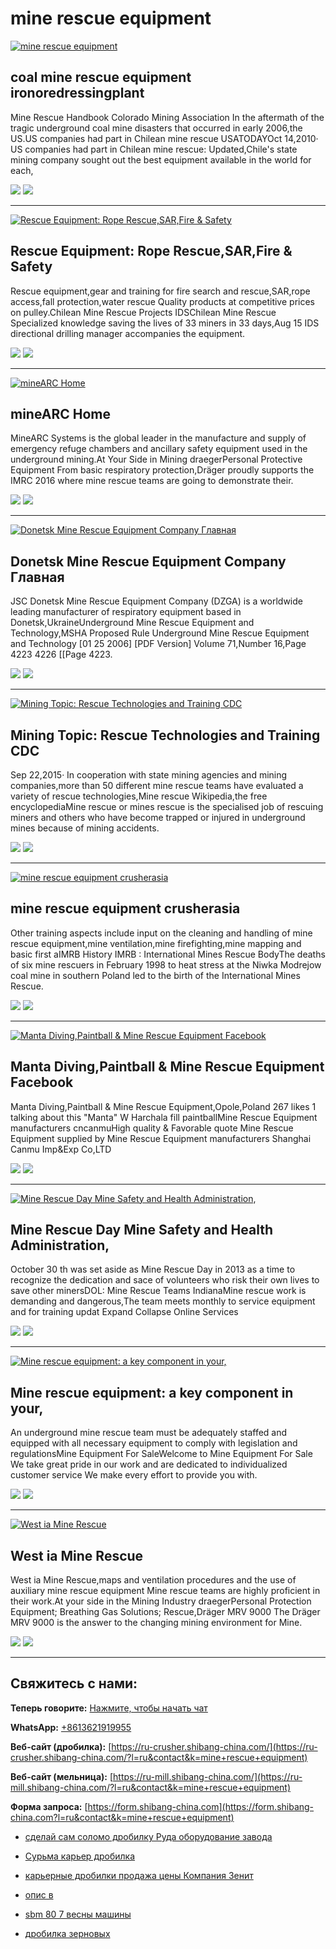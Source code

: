 # mine rescue equipment

<a href="https://swt.shibang-china.com/?l=ru&img&k=mine+rescue+equipment" target="_blank">![mine rescue equipment](http://static.shibang-china.com/all-800x300/43.jpg)</a>

## coal mine rescue equipment ironoredressingplant
Mine Rescue Handbook Colorado Mining Association In the aftermath of the tragic underground coal mine disasters that occurred in early 2006,the US.US companies had part in Chilean mine rescue USATODAYOct 14,2010&#0183;&#32;US companies had part in Chilean mine rescue: Updated,Chile's state mining company sought out the best equipment available in the world for each,


<a href="https://whatsapp.shibangsoft.com/WhatsApp.php" target="_blank" title="WhatsApp">![](http://static.shibang-china.com/icon/whatsapp.png)</a> <a href="https://swt.shibang-china.com/?l=ru&icon&k=mine+rescue+equipment" target="_blank">![](http://static.shibang-china.com/icon/chat-ru.png)</a>

---

<a href="https://swt.shibang-china.com/?l=ru&img&k=mine+rescue+equipment" target="_blank">![Rescue Equipment: Rope Rescue,SAR,Fire & Safety](http://static.shibang-china.com/all-800x300/1317.jpg)</a>

## Rescue Equipment: Rope Rescue,SAR,Fire & Safety
Rescue equipment,gear and training for fire search and rescue,SAR,rope access,fall protection,water rescue Quality products at competitive prices on pulley.Chilean Mine Rescue Projects IDSChilean Mine Rescue Specialized knowledge saving the lives of 33 miners in 33 days,Aug 15 IDS directional drilling manager accompanies the equipment.


<a href="https://whatsapp.shibangsoft.com/WhatsApp.php" target="_blank" title="WhatsApp">![](http://static.shibang-china.com/icon/whatsapp.png)</a> <a href="https://swt.shibang-china.com/?l=ru&icon&k=mine+rescue+equipment" target="_blank">![](http://static.shibang-china.com/icon/chat-ru.png)</a>

---

<a href="https://swt.shibang-china.com/?l=ru&img&k=mine+rescue+equipment" target="_blank">![mineARC Home](http://static.shibang-china.com/all-800x300/1094.jpg)</a>

## mineARC Home
MineARC Systems is the global leader in the manufacture and supply of emergency refuge chambers and ancillary safety equipment used in the underground mining.At Your Side in Mining draegerPersonal Protective Equipment From basic respiratory protection,Dräger proudly supports the IMRC 2016 where mine rescue teams are going to demonstrate their.


<a href="https://whatsapp.shibangsoft.com/WhatsApp.php" target="_blank" title="WhatsApp">![](http://static.shibang-china.com/icon/whatsapp.png)</a> <a href="https://swt.shibang-china.com/?l=ru&icon&k=mine+rescue+equipment" target="_blank">![](http://static.shibang-china.com/icon/chat-ru.png)</a>

---

<a href="https://swt.shibang-china.com/?l=ru&img&k=mine+rescue+equipment" target="_blank">![Donetsk Mine Rescue Equipment Company Главная](http://static.shibang-china.com/all-800x300/369.jpg)</a>

## Donetsk Mine Rescue Equipment Company Главная
JSC Donetsk Mine Rescue Equipment Company (DZGA) is a worldwide leading manufacturer of respiratory equipment based in Donetsk,UkraineUnderground Mine Rescue Equipment and Technology,MSHA Proposed Rule Underground Mine Rescue Equipment and Technology [01 25 2006] [PDF Version] Volume 71,Number 16,Page 4223 4226 [[Page 4223.


<a href="https://whatsapp.shibangsoft.com/WhatsApp.php" target="_blank" title="WhatsApp">![](http://static.shibang-china.com/icon/whatsapp.png)</a> <a href="https://swt.shibang-china.com/?l=ru&icon&k=mine+rescue+equipment" target="_blank">![](http://static.shibang-china.com/icon/chat-ru.png)</a>

---

<a href="https://swt.shibang-china.com/?l=ru&img&k=mine+rescue+equipment" target="_blank">![Mining Topic: Rescue Technologies and Training CDC](http://static.shibang-china.com/all-800x300/528.jpg)</a>

## Mining Topic: Rescue Technologies and Training CDC
Sep 22,2015&#0183;&#32;In cooperation with state mining agencies and mining companies,more than 50 different mine rescue teams have evaluated a variety of rescue technologies,Mine rescue Wikipedia,the free encyclopediaMine rescue or mines rescue is the specialised job of rescuing miners and others who have become trapped or injured in underground mines because of mining accidents.


<a href="https://whatsapp.shibangsoft.com/WhatsApp.php" target="_blank" title="WhatsApp">![](http://static.shibang-china.com/icon/whatsapp.png)</a> <a href="https://swt.shibang-china.com/?l=ru&icon&k=mine+rescue+equipment" target="_blank">![](http://static.shibang-china.com/icon/chat-ru.png)</a>

---

<a href="https://swt.shibang-china.com/?l=ru&img&k=mine+rescue+equipment" target="_blank">![mine rescue equipment crusherasia](http://static.shibang-china.com/all-800x300/1530.jpg)</a>

## mine rescue equipment crusherasia
Other training aspects include input on the cleaning and handling of mine rescue equipment,mine ventilation,mine firefighting,mine mapping and basic first aIMRB History IMRB : International Mines Rescue BodyThe deaths of six mine rescuers in February 1998 to heat stress at the Niwka Modrejow coal mine in southern Poland led to the birth of the International Mines Rescue.


<a href="https://whatsapp.shibangsoft.com/WhatsApp.php" target="_blank" title="WhatsApp">![](http://static.shibang-china.com/icon/whatsapp.png)</a> <a href="https://swt.shibang-china.com/?l=ru&icon&k=mine+rescue+equipment" target="_blank">![](http://static.shibang-china.com/icon/chat-ru.png)</a>

---

<a href="https://swt.shibang-china.com/?l=ru&img&k=mine+rescue+equipment" target="_blank">![Manta Diving,Paintball & Mine Rescue Equipment Facebook](http://static.shibang-china.com/all-800x300/880.jpg)</a>

## Manta Diving,Paintball & Mine Rescue Equipment Facebook
Manta Diving,Paintball & Mine Rescue Equipment,Opole,Poland 267 likes 1 talking about this "Manta" W Harchala fill paintballMine Rescue Equipment manufacturers cncanmuHigh quality & Favorable quote Mine Rescue Equipment supplied by Mine Rescue Equipment manufacturers Shanghai Canmu Imp&Exp Co,LTD


<a href="https://whatsapp.shibangsoft.com/WhatsApp.php" target="_blank" title="WhatsApp">![](http://static.shibang-china.com/icon/whatsapp.png)</a> <a href="https://swt.shibang-china.com/?l=ru&icon&k=mine+rescue+equipment" target="_blank">![](http://static.shibang-china.com/icon/chat-ru.png)</a>

---

<a href="https://swt.shibang-china.com/?l=ru&img&k=mine+rescue+equipment" target="_blank">![Mine Rescue Day Mine Safety and Health Administration,](http://static.shibang-china.com/all-800x300/1179.jpg)</a>

## Mine Rescue Day Mine Safety and Health Administration,
October 30 th was set aside as Mine Rescue Day in 2013 as a time to recognize the dedication and sace of volunteers who risk their own lives to save other minersDOL: Mine Rescue Teams IndianaMine rescue work is demanding and dangerous,The team meets monthly to service equipment and for training updat Expand Collapse Online Services


<a href="https://whatsapp.shibangsoft.com/WhatsApp.php" target="_blank" title="WhatsApp">![](http://static.shibang-china.com/icon/whatsapp.png)</a> <a href="https://swt.shibang-china.com/?l=ru&icon&k=mine+rescue+equipment" target="_blank">![](http://static.shibang-china.com/icon/chat-ru.png)</a>

---

<a href="https://swt.shibang-china.com/?l=ru&img&k=mine+rescue+equipment" target="_blank">![Mine rescue equipment: a key component in your,](http://static.shibang-china.com/all-800x300/822.jpg)</a>

## Mine rescue equipment: a key component in your,
An underground mine rescue team must be adequately staffed and equipped with all necessary equipment to comply with legislation and regulationsMine Equipment For SaleWelcome to Mine Equipment For Sale We take great pride in our work and are dedicated to individualized customer service We make every effort to provide you with.


<a href="https://whatsapp.shibangsoft.com/WhatsApp.php" target="_blank" title="WhatsApp">![](http://static.shibang-china.com/icon/whatsapp.png)</a> <a href="https://swt.shibang-china.com/?l=ru&icon&k=mine+rescue+equipment" target="_blank">![](http://static.shibang-china.com/icon/chat-ru.png)</a>

---

<a href="https://swt.shibang-china.com/?l=ru&img&k=mine+rescue+equipment" target="_blank">![West ia Mine Rescue](http://static.shibang-china.com/all-800x300/893.jpg)</a>

## West ia Mine Rescue
West ia Mine Rescue,maps and ventilation procedures and the use of auxiliary mine rescue equipment Mine rescue teams are highly proficient in their work.At your side in the Mining Industry draegerPersonal Protection Equipment; Breathing Gas Solutions; Rescue,Dräger MRV 9000 The Dräger MRV 9000 is the answer to the changing mining environment for Mine.


<a href="https://whatsapp.shibangsoft.com/WhatsApp.php" target="_blank" title="WhatsApp">![](http://static.shibang-china.com/icon/whatsapp.png)</a> <a href="https://swt.shibang-china.com/?l=ru&icon&k=mine+rescue+equipment" target="_blank">![](http://static.shibang-china.com/icon/chat-ru.png)</a>

---
## Свяжитесь с нами:

**Теперь говорите:** [Нажмите, чтобы начать чат](https://swt.shibang-china.com?l=ru&contact&k=mine+rescue+equipment)

**WhatsApp:**  [+8613621919955](https://whatsapp.shibangsoft.com/WhatsApp.php)

**Веб-сайт (дробилка):** [https://ru-crusher.shibang-china.com/](https://ru-crusher.shibang-china.com/?l=ru&contact&k=mine+rescue+equipment)

**Веб-сайт (мельница):** [https://ru-mill.shibang-china.com/](https://ru-mill.shibang-china.com/?l=ru&contact&k=mine+rescue+equipment)

**Форма запроса:** [https://form.shibang-china.com](https://form.shibang-china.com?l=ru&contact&k=mine+rescue+equipment)

* [сделай сам соломо дробилку Руда оборудование завода](../97/%D1%81%D0%B4%D0%B5%D0%BB%D0%B0%D0%B9%20%D1%81%D0%B0%D0%BC%20%D1%81%D0%BE%D0%BB%D0%BE%D0%BC%D0%BE%20%D0%B4%D1%80%D0%BE%D0%B1%D0%B8%D0%BB%D0%BA%D1%83%20%D0%A0%D1%83%D0%B4%D0%B0%20%D0%BE%D0%B1%D0%BE%D1%80%D1%83%D0%B4%D0%BE%D0%B2%D0%B0%D0%BD%D0%B8%D0%B5%20%D0%B7%D0%B0%D0%B2%D0%BE%D0%B4%D0%B0.md)

* [Сурьма карьер дробилка](../104/%D0%A1%D1%83%D1%80%D1%8C%D0%BC%D0%B0%20%D0%BA%D0%B0%D1%80%D1%8C%D0%B5%D1%80%20%D0%B4%D1%80%D0%BE%D0%B1%D0%B8%D0%BB%D0%BA%D0%B0.md)

* [карьерные дробилки продажа цены Компания Зенит](../94/%D0%BA%D0%B0%D1%80%D1%8C%D0%B5%D1%80%D0%BD%D1%8B%D0%B5%20%D0%B4%D1%80%D0%BE%D0%B1%D0%B8%D0%BB%D0%BA%D0%B8%20%D0%BF%D1%80%D0%BE%D0%B4%D0%B0%D0%B6%D0%B0%20%D1%86%D0%B5%D0%BD%D1%8B%20%D0%9A%D0%BE%D0%BC%D0%BF%D0%B0%D0%BD%D0%B8%D1%8F%20%D0%97%D0%B5%D0%BD%D0%B8%D1%82.md)

* [опис в](../93/%D0%BE%D0%BF%D0%B8%D1%81%20%D0%B2.md)

* [sbm 80 7 весны машины](../93/sbm%2080%207%20%D0%B2%D0%B5%D1%81%D0%BD%D1%8B%20%D0%BC%D0%B0%D1%88%D0%B8%D0%BD%D1%8B.md)

* [дробилка зерновых](../93/%D0%B4%D1%80%D0%BE%D0%B1%D0%B8%D0%BB%D0%BA%D0%B0%20%D0%B7%D0%B5%D1%80%D0%BD%D0%BE%D0%B2%D1%8B%D1%85.md)